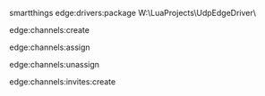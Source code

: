 smartthings edge:drivers:package W:\LuaProjects\UdpEdgeDriver\

edge:channels:create

edge:channels:assign

edge:channels:unassign

edge:channels:invites:create